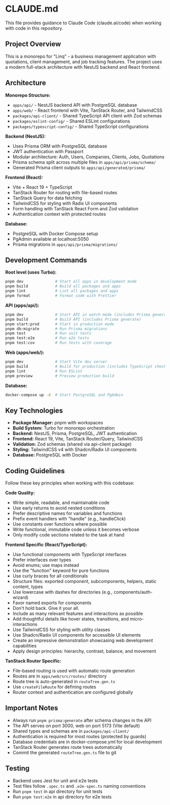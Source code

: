 # CLAUDE.md

This file provides guidance to Claude Code (claude.ai/code) when working with code in this repository.

## Project Overview

This is a monorepo for "Linq" - a business management application with quotations, client management, and job tracking features. The project uses a modern full-stack architecture with NestJS backend and React frontend.

## Architecture

**Monorepo Structure:**
- `apps/api/` - NestJS backend API with PostgreSQL database
- `apps/web/` - React frontend with Vite, TanStack Router, and TailwindCSS
- `packages/api-client/` - Shared TypeScript API client with Zod schemas
- `packages/eslint-config/` - Shared ESLint configurations
- `packages/typescript-config/` - Shared TypeScript configurations

**Backend (NestJS):**
- Uses Prisma ORM with PostgreSQL database
- JWT authentication with Passport
- Modular architecture: Auth, Users, Companies, Clients, Jobs, Quotations
- Prisma schema split across multiple files in `apps/api/prisma/schema/`
- Generated Prisma client outputs to `apps/api/generated/prisma/`

**Frontend (React):**
- Vite + React 19 + TypeScript
- TanStack Router for routing with file-based routes
- TanStack Query for data fetching
- TailwindCSS for styling with Radix UI components
- Form handling with TanStack React Form and Zod validation
- Authentication context with protected routes

**Database:**
- PostgreSQL with Docker Compose setup
- PgAdmin available at localhost:5050
- Prisma migrations in `apps/api/prisma/migrations/`

## Development Commands

**Root level (uses Turbo):**
```bash
pnpm dev              # Start all apps in development mode
pnpm build            # Build all packages and apps
pnpm lint             # Lint all packages and apps
pnpm format           # Format code with Prettier
```

**API (apps/api/):**
```bash
pnpm dev              # Start API in watch mode (includes Prisma generate)
pnpm build            # Build API (includes Prisma generate)
pnpm start:prod       # Start in production mode
pnpm db:migrate       # Run Prisma migrations
pnpm test             # Run unit tests
pnpm test:e2e         # Run e2e tests
pnpm test:cov         # Run tests with coverage
```

**Web (apps/web/):**
```bash
pnpm dev              # Start Vite dev server
pnpm build            # Build for production (includes TypeScript check)
pnpm lint             # Run ESLint
pnpm preview          # Preview production build
```

**Database:**
```bash
docker-compose up -d  # Start PostgreSQL and PgAdmin
```

## Key Technologies

- **Package Manager:** pnpm with workspaces
- **Build System:** Turbo for monorepo orchestration
- **Backend:** NestJS, Prisma, PostgreSQL, JWT authentication
- **Frontend:** React 19, Vite, TanStack Router/Query, TailwindCSS
- **Validation:** Zod schemas (shared via api-client package)
- **Styling:** TailwindCSS v4 with Shadcn/Radix UI components
- **Database:** PostgreSQL with Docker

## Coding Guidelines

Follow these key principles when working with this codebase:

**Code Quality:**
- Write simple, readable, and maintainable code
- Use early returns to avoid nested conditions
- Prefer descriptive names for variables and functions
- Prefix event handlers with "handle" (e.g., handleClick)
- Use constants over functions where possible
- Write functional, immutable code unless it becomes verbose
- Only modify code sections related to the task at hand

**Frontend Specific (React/TypeScript):**
- Use functional components with TypeScript interfaces
- Prefer interfaces over types
- Avoid enums; use maps instead
- Use the "function" keyword for pure functions
- Use curly braces for all conditionals
- Structure files: exported component, subcomponents, helpers, static content, types
- Use lowercase with dashes for directories (e.g., components/auth-wizard)
- Favor named exports for components
- Don't hold back. Give it your all.
- Include as many relevant features and interactions as possible
- Add thoughtful details like hover states, transitions, and micro-interactions
- Use TailwindCSS for styling with utility classes
- Use Shadcn/Radix UI components for accessible UI elements
- Create an impressive demonstration showcasing web development capabilities
- Apply design principles: hierarchy, contrast, balance, and movement


**TanStack Router Specific:**
- File-based routing is used with automatic route generation
- Routes are in `apps/web/src/routes/` directory
- Route tree is auto-generated in `routeTree.gen.ts`
- Use `createFileRoute` for defining routes
- Router context and authentication are configured globally

## Important Notes

- Always run `pnpm prisma:generate` after schema changes in the API
- The API serves on port 3000, web on port 5173 (Vite default)
- Shared types and schemas are in `packages/api-client/`
- Authentication is required for most routes (protected by guards)
- Database credentials are in docker-compose.yml for local development
- TanStack Router generates route trees automatically
- Commit the generated `routeTree.gen.ts` file to git

## Testing

- Backend uses Jest for unit and e2e tests
- Test files follow `.spec.ts` and `.e2e-spec.ts` naming conventions
- Run `pnpm test` in api directory for unit tests
- Run `pnpm test:e2e` in api directory for e2e tests